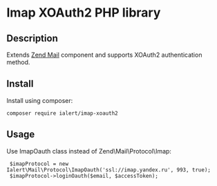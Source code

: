 # Imap XOAuth2 PHP library
## Description
Extends [Zend Mail](https://github.com/zendframework/zend-mail "Zend Mail") component and supports XOAuth2 authentication method.

## Install
Install using composer:

`composer require ialert/imap-xoauth2`

## Usage

Use ImapOauth class instead of Zend\Mail\Protocol\Imap:

     $imapProtocol = new Ialert\Mail\Protocol\ImapOauth('ssl://imap.yandex.ru', 993, true);
     $imapProtocol->loginOauth($email, $accessToken);

